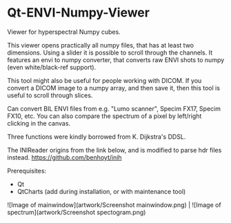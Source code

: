 # Qt-ENVI-Numpy-Viewer
Viewer for hyperspectral Numpy cubes.

This viewer opens practically all numpy files, that has at least two dimensions. Using a slider it is possible to scroll through the channels. It features an envi to numpy converter, that converts raw ENVI shots to numpy (even white/black-ref support).

This tool might also be useful for people working with DICOM. If you convert a DICOM image to a numpy array, and then save it, then this tool is useful to scroll through slices.

Can convert BIL ENVI files from e.g. "Lumo scanner", Specim FX17, Specim FX10, etc.
You can also compare the spectrum of a pixel by left/right clicking in the canvas.

Three functions were kindly borrowed from K. Dijkstra's DDSL.

The INIReader origins from the link below, and is modified to parse hdr files instead.
https://github.com/benhoyt/inih

Prerequisites:
 - Qt
 - QtCharts (add during installation, or with maintenance tool)
 
 ![Image of mainwindow](artwork/Screenshot mainwindow.png) |  ![Image of spectrum](artwork/Screenshot spectogram.png) 